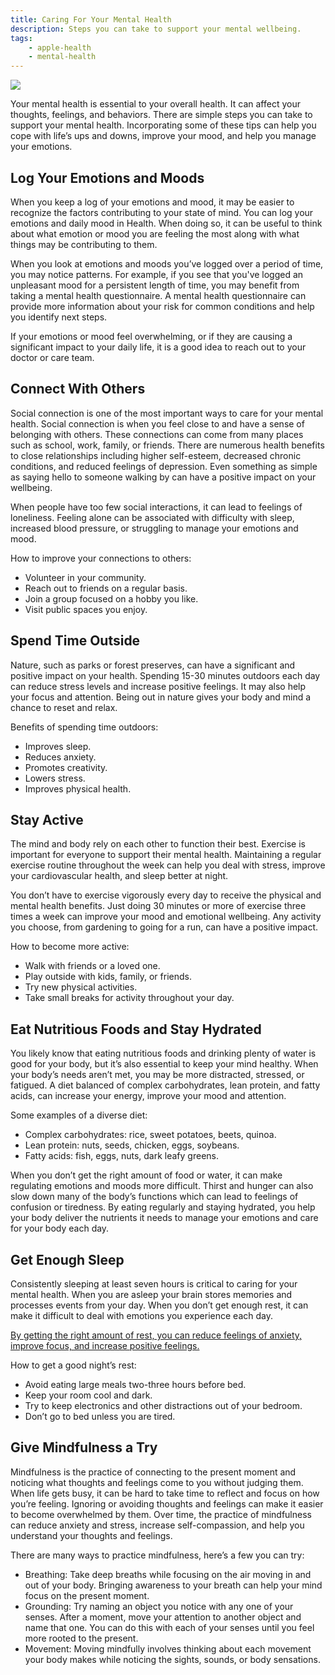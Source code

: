 ```yaml
---
title: Caring For Your Mental Health
description: Steps you can take to support your mental wellbeing.
tags:
    - apple-health
    - mental-health
---
```


![ ](/images/apple-health/Improve_your_Mental_Health_Article_Illustration.jpg)

Your mental health is essential to your overall health. It can affect your thoughts, feelings, and behaviors. There are simple steps you can take to support your mental health. Incorporating some of these tips can help you cope with life’s ups and downs, improve your mood, and help you manage your emotions.

## Log Your Emotions and Moods

When you keep a log of your emotions and mood, it may be easier to recognize the factors contributing to your state of mind. You can log your emotions and daily mood in Health. When doing so, it can be useful to think about what emotion or mood you are feeling the most along with what things may be contributing to them.

When you look at emotions and moods you’ve logged over a period of time, you may notice patterns. For example, if you see that you've logged an unpleasant mood for a persistent length of time, you may benefit from taking a mental health questionnaire. A mental health questionnaire can provide more information about your risk for common conditions and help you identify next steps.

If your emotions or mood feel overwhelming, or if they are causing a significant impact to your daily life, it is a good idea to reach out to your doctor or care team.

## Connect With Others

Social connection is one of the most important ways to care for your mental health. Social connection is when you feel close to and have a sense of belonging with others. These connections can come from many places such as school, work, family, or friends. There are numerous health benefits to close relationships including higher self-esteem, decreased chronic conditions, and reduced feelings of depression. Even something as simple as saying hello to someone walking by can have a positive impact on your wellbeing.

When people have too few social interactions, it can lead to feelings of loneliness. Feeling alone can be associated with difficulty with sleep, increased blood pressure, or struggling to manage your emotions and mood.

How to improve your connections to others:

-   Volunteer in your community.
-   Reach out to friends on a regular basis.
-   Join a group focused on a hobby you like.
-   Visit public spaces you enjoy.

## Spend Time Outside

Nature, such as parks or forest preserves, can have a significant and positive impact on your health. Spending 15-30 minutes outdoors each day can reduce stress levels and increase positive feelings. It may also help your focus and attention. Being out in nature gives your body and mind a chance to reset and relax.

Benefits of spending time outdoors:

-   Improves sleep.
-   Reduces anxiety.
-   Promotes creativity.
-   Lowers stress.
-   Improves physical health.

## Stay Active

The mind and body rely on each other to function their best. Exercise is important for everyone to support their mental health. Maintaining a regular exercise routine throughout the week can help you deal with stress, improve your cardiovascular health, and sleep better at night.

You don’t have to exercise vigorously every day to receive the physical and mental health benefits. Just doing 30 minutes or more of exercise three times a week can improve your mood and emotional wellbeing. Any activity you choose, from gardening to going for a run, can have a positive impact.

How to become more active:

-   Walk with friends or a loved one.
-   Play outside with kids, family, or friends.
-   Try new physical activities.
-   Take small breaks for activity throughout your day.

## Eat Nutritious Foods and Stay Hydrated

You likely know that eating nutritious foods and drinking plenty of water is good for your body, but it’s also essential to keep your mind healthy. When your body’s needs aren’t met, you may be more distracted, stressed, or fatigued. A diet balanced of complex carbohydrates, lean protein, and fatty acids, can increase your energy, improve your mood and attention.

Some examples of a diverse diet:

-   Complex carbohydrates: rice, sweet potatoes, beets, quinoa.
-   Lean protein: nuts, seeds, chicken, eggs, soybeans.
-   Fatty acids: fish, eggs, nuts, dark leafy greens.

When you don’t get the right amount of food or water, it can make regulating emotions and moods more difficult. Thirst and hunger can also slow down many of the body’s functions which can lead to feelings of confusion or tiredness. By eating regularly and staying hydrated, you help your body deliver the nutrients it needs to manage your emotions and care for your body each day.

## Get Enough Sleep

Consistently sleeping at least seven hours is critical to caring for your mental health. When you are asleep your brain stores memories and processes events from your day. When you don’t get enough rest, it can make it difficult to deal with emotions you experience each day.

[By getting the right amount of rest, you can reduce feelings of anxiety, improve focus, and increase positive feelings.](./why-sleep-is-so-important)

How to get a good night’s rest:

-   Avoid eating large meals two-three hours before bed.
-   Keep your room cool and dark.
-   Try to keep electronics and other distractions out of your bedroom.
-   Don’t go to bed unless you are tired.

## Give Mindfulness a Try

Mindfulness is the practice of connecting to the present moment and noticing what thoughts and feelings come to you without judging them. When life gets busy, it can be hard to take time to reflect and focus on how you’re feeling. Ignoring or avoiding thoughts and feelings can make it easier to become overwhelmed by them. Over time, the practice of mindfulness can reduce anxiety and stress, increase self-compassion, and help you understand your thoughts and feelings.

There are many ways to practice mindfulness, here’s a few you can try:

-   Breathing: Take deep breaths while focusing on the air moving in and out of your body. Bringing awareness to your breath can help your mind focus on the present moment.
-   Grounding: Try naming an object you notice with any one of your senses. After a moment, move your attention to another object and name that one. You can do this with each of your senses until you feel more rooted to the present.
-   Movement: Moving mindfully involves thinking about each movement your body makes while noticing the sights, sounds, or body sensations.
